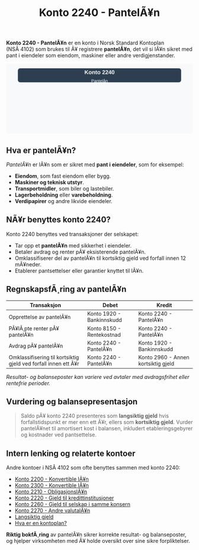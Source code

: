 ﻿---
title: "Konto 2240 - PantelÃ¥n"
meta_title: "2240-pantelan"
meta_description: '**Konto 2240 - PantelÃ¥n** er en konto i Norsk Standard Kontoplan (NSÂ 4102) som brukes til Ã¥ registrere **pantelÃ¥n**, det vil si lÃ¥n sikret med pant i eiend...'
slug: 2240-pantelan
type: blog
layout: pages/single
---

**Konto 2240 - PantelÃ¥n** er en konto i Norsk Standard Kontoplan (NSÂ 4102) som brukes til Ã¥ registrere **pantelÃ¥n**, det vil si lÃ¥n sikret med pant i eiendeler som eiendom, maskiner eller andre verdigjenstander.

![Illustrasjon av konto 2240 PantelÃ¥n](2240-pantelan-image.svg)

## Hva er pantelÃ¥n?

*PantelÃ¥n* er lÃ¥n som er sikret med **pant i eiendeler**, som for eksempel:
* **Eiendom**, som fast eiendom eller bygg.
* **Maskiner og teknisk utstyr**.
* **Transportmidler**, som biler og lastebiler.
* **Lagerbeholdning** eller **varebeholdning**.
* **Verdipapirer** og andre likvide eiendeler.

## NÃ¥r benyttes konto 2240?

Konto 2240 benyttes ved transaksjoner der selskapet:
* Tar opp et **pantelÃ¥n** med sikkerhet i eiendeler.
* Betaler avdrag og renter pÃ¥ eksisterende pantelÃ¥n.
* Omklassifiserer del av pantelÃ¥n til kortsiktig gjeld ved forfall innen 12 mÃ¥neder.
* Etablerer pantsettelser eller garantier knyttet til lÃ¥n.

## RegnskapsfÃ¸ring av pantelÃ¥n

| Transaksjon                                                | Debet                           | Kredit                      |
|------------------------------------------------------------|---------------------------------|-----------------------------|
| Opprettelse av pantelÃ¥n                                    | Konto 1920 - Bankinnskudd       | Konto 2240 - PantelÃ¥n       |
| PÃ¥lÃ¸pte renter pÃ¥ pantelÃ¥n                                 | Konto 8150 - Rentekostnad       | Konto 2240 - PantelÃ¥n       |
| Avdrag pÃ¥ pantelÃ¥n                                          | Konto 2240 - PantelÃ¥n           | Konto 1920 - Bankinnskudd   |
| Omklassifisering til kortsiktig gjeld ved forfall innen ett Ã¥r | Konto 2240 - PantelÃ¥n           | Konto 2960 - Annen kortsiktig gjeld |

_*Resultat- og balanseposter kan variere ved avtaler med avdragsfrihet eller rentefrie perioder.*_

## Vurdering og balansepresentasjon

> Saldo pÃ¥ konto 2240 presenteres som **langsiktig gjeld** hvis forfallstidspunkt er mer enn ett Ã¥r, ellers som **kortsiktig gjeld**. Vurder pantelÃ¥net til amortisert kost i balansen, inkludert etableringsgebyrer og kostnader ved pantsettelse.

## Intern lenking og relaterte kontoer

Andre kontoer i NSÂ 4102 som ofte benyttes sammen med konto 2240:

* [Konto 2200 - Konvertible lÃ¥n](/blogs/kontoplan/2200-konvertible-lan "Konto 2200 - Konvertible lÃ¥n i Norsk Standard Kontoplan")
* [Konto 2300 - Konvertible lÃ¥n](/blogs/kontoplan/2300-konvertible-lan "Konto 2300 - Konvertible lÃ¥n i Norsk Standard Kontoplan")
* [Konto 2210 - ObligasjonslÃ¥n](/blogs/kontoplan/2210-obligasjonslan "Konto 2210 - ObligasjonslÃ¥n i Norsk Standard Kontoplan")
* [Konto 2220 - Gjeld til kredittinstitusjoner](/blogs/kontoplan/2220-gjeld-til-kredittinstitusjoner "Konto 2220 - Gjeld til kredittinstitusjoner i Norsk Standard Kontoplan")
* [Konto 2260 - Gjeld til selskap i samme konsern](/blogs/kontoplan/2260-gjeld-til-selskap-i-samme-konsern "Konto 2260 - Gjeld til selskap i samme konsern i Norsk Standard Kontoplan")
* [Konto 2270 - Andre valutalÃ¥n](/blogs/kontoplan/2270-andre-valutalan "Konto 2270 - Andre valutalÃ¥n i Norsk Standard Kontoplan")
* [Langsiktig gjeld](/blogs/regnskap/langsiktig-gjeld "Hva er Langsiktig gjeld? Komplett guide til langsiktige forpliktelser i norsk regnskap")
* [Hva er en kontoplan?](/blogs/regnskap/hva-er-kontoplan "Hva er en Kontoplan? Komplett Guide til Kontoplaner i Norsk Regnskap")

**Riktig bokfÃ¸ring** av pantelÃ¥n sikrer korrekte resultat- og balanseposter, og hjelper virksomheten med Ã¥ holde oversikt over sine sikre forpliktelser.

